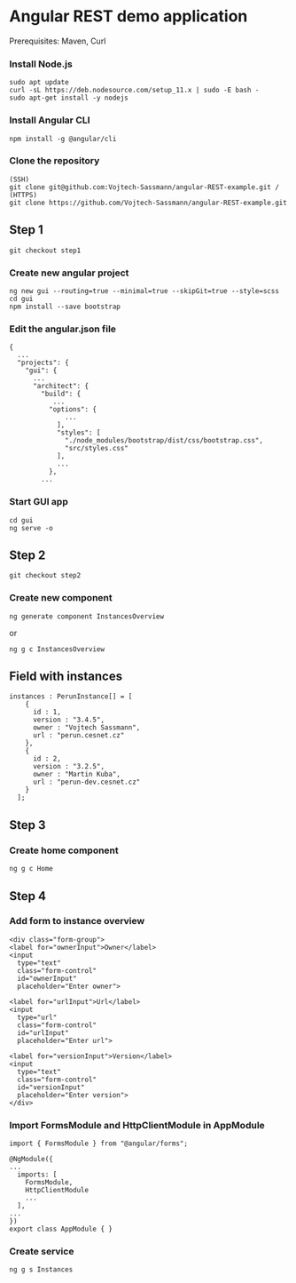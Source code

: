 # Angular REST demo application

Prerequisites: Maven, Curl
 
### Install Node.js
```
sudo apt update
curl -sL https://deb.nodesource.com/setup_11.x | sudo -E bash -
sudo apt-get install -y nodejs
```

### Install Angular CLI
```
npm install -g @angular/cli
```

### Clone the repository
```
(SSH)
git clone git@github.com:Vojtech-Sassmann/angular-REST-example.git / 
(HTTPS)
git clone https://github.com/Vojtech-Sassmann/angular-REST-example.git
```

## Step 1 
```
git checkout step1
```

### Create new angular project
```
ng new gui --routing=true --minimal=true --skipGit=true --style=scss
cd gui
npm install --save bootstrap
```

### Edit the angular.json file
```
{
  ...
  "projects": {
    "gui": {
      ...
      "architect": {
        "build": {
           ...
          "options": {
              ...
            ],
            "styles": [
              "./node_modules/bootstrap/dist/css/bootstrap.css",
              "src/styles.css"
            ],
            ...
          },
        ...
```

### Start GUI app
```
cd gui
ng serve -o
```

## Step 2
```
git checkout step2
```

### Create new component

```
ng generate component InstancesOverview 
```
or 
```
ng g c InstancesOverview
```

## Field with instances
```
instances : PerunInstance[] = [
    {
      id : 1,
      version : "3.4.5",
      owner : "Vojtech Sassmann",
      url : "perun.cesnet.cz"
    },
    {
      id : 2,
      version : "3.2.5",
      owner : "Martin Kuba",
      url : "perun-dev.cesnet.cz"
    }
  ];
```

## Step 3

### Create home component
```
ng g c Home
```

## Step 4

### Add form to instance overview 
```
<div class="form-group">
<label for="ownerInput">Owner</label>
<input
  type="text"
  class="form-control"
  id="ownerInput"
  placeholder="Enter owner">

<label for="urlInput">Url</label>
<input
  type="url"
  class="form-control"
  id="urlInput"
  placeholder="Enter url">

<label for="versionInput">Version</label>
<input
  type="text"
  class="form-control"
  id="versionInput"
  placeholder="Enter version">
</div>
```

### Import FormsModule and HttpClientModule in AppModule
```
import { FormsModule } from "@angular/forms";

@NgModule({
...
  imports: [
    FormsModule,
    HttpClientModule
    ...
  ],
...
})
export class AppModule { }
```

### Create service

```
ng g s Instances
```
